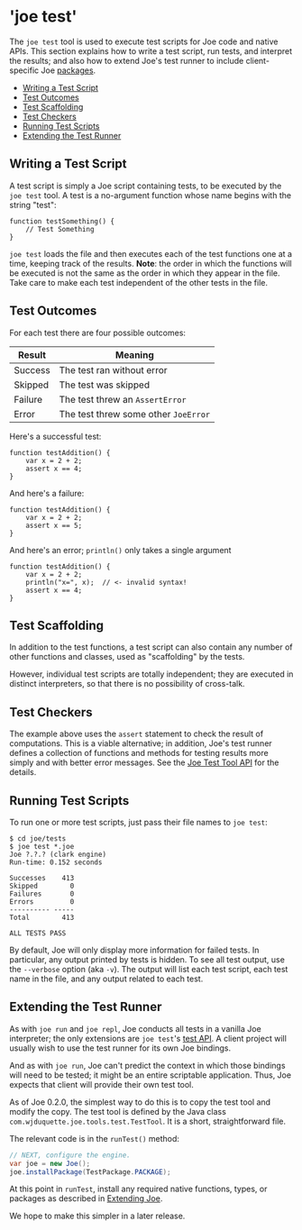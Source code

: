 # 'joe test'

The `joe test` tool is used to execute test scripts for Joe code and
native APIs. This section explains how to write a test script,
run tests, and interpret the results; and also how to extend Joe's
test runner to include client-specific Joe 
[packages](extending/packages.md).

- [Writing a Test Script](#writing-a-test-script)
- [Test Outcomes](#test-outcomes)
- [Test Scaffolding](#test-scaffolding)
- [Test Checkers](#test-checkers)
- [Running Test Scripts](#running-test-scripts)
- [Extending the Test Runner](#extending-the-test-runner)

## Writing a Test Script

A test script is simply a Joe script containing tests, to be executed by
the `joe test` tool.  A test is a no-argument function whose name
begins with the string "test":

```joe
function testSomething() {
    // Test Something
}
```

`joe test` loads the file and then executes each of the test functions
one at a time, keeping track of the results.  **Note**: the order in which
the functions will be executed is not the same as the order in which
they appear in the file.  Take care to make each test independent of 
the other tests in the file.

## Test Outcomes

For each test there are four possible outcomes:

| Result  | Meaning                              |
|---------|--------------------------------------|
| Success | The test ran without error           |
| Skipped | The test was skipped                 |
| Failure | The test threw an `AssertError`      |
| Error   | The test threw some other `JoeError` |

Here's a successful test:

```joe
function testAddition() {
    var x = 2 + 2;
    assert x == 4;
}
```

And here's a failure:

```joe
function testAddition() {
    var x = 2 + 2;
    assert x == 5;
}
```

And here's an error; `println()` only takes a single argument

```joe
function testAddition() {
    var x = 2 + 2;
    println("x=", x);  // <- invalid syntax!
    assert x == 4;
}
```

## Test Scaffolding

In addition to the test functions, a test script can also contain any number
of other functions and classes, used as "scaffolding" by the tests.

However, individual test scripts are totally independent; they are executed
in distinct interpreters, so that there is no possibility of cross-talk.

## Test Checkers

The example above uses the `assert` statement to check the result of 
computations.  This is a viable alternative; in addition, Joe's 
test runner defines a collection of functions and methods for testing 
results more simply and with better error messages.  See the 
[Joe Test Tool API](library/pkg.joe.test.md) for the details.

## Running Test Scripts

To run one or more test scripts, just pass their file names to `joe test`:

```shell
$ cd joe/tests
$ joe test *.joe
Joe ?.?.? (clark engine)
Run-time: 0.152 seconds

Successes    413
Skipped        0
Failures       0
Errors         0
---------- -----
Total        413

ALL TESTS PASS
```

By default, Joe will only display more information for failed tests. 
In particular, any output printed by tests is hidden.  To see all test
output, use the `--verbose` option (aka `-v`).  The output will list
each test script, each test name in the file, and any output related
to each test.

## Extending the Test Runner

As with `joe run` and `joe repl`, Joe conducts all tests in a vanilla Joe
interpreter; the only extensions are `joe test`'s 
[test API](library/pkg.joe.test.md).  A client project will usually wish to use 
the test runner for its own Joe bindings.

And as with `joe run`, Joe can't predict the context in which those bindings
will need to be tested; it might be an entire scriptable application.  Thus,
Joe expects that client will provide their own test tool.

As of Joe 0.2.0, the simplest way to do this is to copy the test tool and
modify the copy.  The test tool is defined by the Java class
`com.wjduquette.joe.tools.test.TestTool`.  It is a short, straightforward
file.

The relevant code is in the `runTest()` method:

```java
// NEXT, configure the engine.
var joe = new Joe();
joe.installPackage(TestPackage.PACKAGE);
```

At this point in `runTest`, install any required native functions, types,
or packages as described in [Extending Joe](extending/extending.md).

We hope to make this simpler in a later release.
